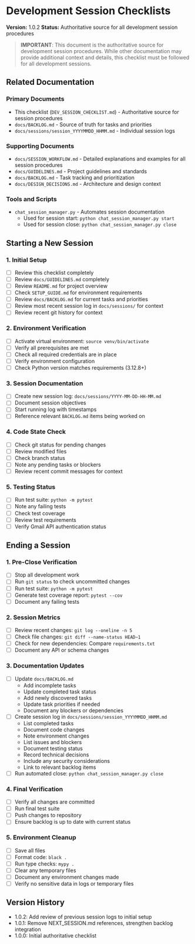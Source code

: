 # Development Session Checklists

**Version:** 1.0.2
**Status:** Authoritative source for all development session procedures

> **IMPORTANT**: This document is the authoritative source for development session procedures. While other documentation may provide additional context and details, this checklist must be followed for all development sessions.

## Related Documentation

### Primary Documents
- This checklist (`DEV_SESSION_CHECKLIST.md`) - Authoritative source for session procedures
- `docs/BACKLOG.md` - Source of truth for tasks and priorities
- `docs/sessions/session_YYYYMMDD_HHMM.md` - Individual session logs

### Supporting Documents
- `docs/SESSION_WORKFLOW.md` - Detailed explanations and examples for all session procedures
- `docs/GUIDELINES.md` - Project guidelines and standards
- `docs/BACKLOG.md` - Task tracking and prioritization
- `docs/DESIGN_DECISIONS.md` - Architecture and design context

### Tools and Scripts
- `chat_session_manager.py` - Automates session documentation
  - Used for session start: `python chat_session_manager.py start`
  - Used for session close: `python chat_session_manager.py close`

## Starting a New Session

### 1. Initial Setup
- [ ] Review this checklist completely
- [ ] Review `docs/GUIDELINES.md` completely
- [ ] Review `README.md` for project overview
- [ ] Check `SETUP_GUIDE.md` for environment requirements
- [ ] Review `docs/BACKLOG.md` for current tasks and priorities
- [ ] Review most recent session log in `docs/sessions/` for context
- [ ] Review recent git history for context

### 2. Environment Verification
- [ ] Activate virtual environment: `source venv/bin/activate`
- [ ] Verify all prerequisites are met
- [ ] Check all required credentials are in place
- [ ] Verify environment configuration
- [ ] Check Python version matches requirements (3.12.8+)

### 3. Session Documentation
- [ ] Create new session log: `docs/sessions/YYYY-MM-DD-HH-MM.md`
- [ ] Document session objectives
- [ ] Start running log with timestamps
- [ ] Reference relevant `BACKLOG.md` items being worked on

### 4. Code State Check
- [ ] Check git status for pending changes
- [ ] Review modified files
- [ ] Check branch status
- [ ] Note any pending tasks or blockers
- [ ] Review recent commit messages for context

### 5. Testing Status
- [ ] Run test suite: `python -m pytest`
- [ ] Note any failing tests
- [ ] Check test coverage
- [ ] Review test requirements
- [ ] Verify Gmail API authentication status

## Ending a Session

### 1. Pre-Close Verification
- [ ] Stop all development work
- [ ] Run `git status` to check uncommitted changes
- [ ] Run test suite: `python -m pytest`
- [ ] Generate test coverage report: `pytest --cov`
- [ ] Document any failing tests

### 2. Session Metrics
- [ ] Review recent changes: `git log --oneline -n 5`
- [ ] Check file changes: `git diff --name-status HEAD~1`
- [ ] Check for new dependencies: Compare `requirements.txt`
- [ ] Document any API or schema changes

### 3. Documentation Updates
- [ ] Update `docs/BACKLOG.md`
  - Add incomplete tasks
  - Update completed task status
  - Add newly discovered tasks
  - Update task priorities if needed
  - Document any blockers or dependencies
- [ ] Create session log in `docs/sessions/session_YYYYMMDD_HHMM.md`
  - List completed tasks
  - Document code changes
  - Note environment changes
  - List issues and blockers
  - Document testing status
  - Record technical decisions
  - Include any security considerations
  - Link to relevant backlog items
- [ ] Run automated close: `python chat_session_manager.py close`

### 4. Final Verification
- [ ] Verify all changes are committed
- [ ] Run final test suite
- [ ] Push changes to repository
- [ ] Ensure backlog is up to date with current status

### 5. Environment Cleanup
- [ ] Save all files
- [ ] Format code: `black .`
- [ ] Run type checks: `mypy .`
- [ ] Clear any temporary files
- [ ] Document any environment changes made
- [ ] Verify no sensitive data in logs or temporary files

## Version History
- 1.0.2: Add review of previous session logs to initial setup
- 1.0.1: Remove NEXT_SESSION.md references, strengthen backlog integration
- 1.0.0: Initial authoritative checklist
